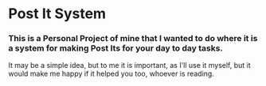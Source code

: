 # Post It System

### This is a Personal Project of mine that I wanted to do where it is a system for making Post Its for your day to day tasks.
It may be a simple idea, but to me it is important, as I'll use it myself, but it would make me happy if it helped you too, whoever is reading.
#
